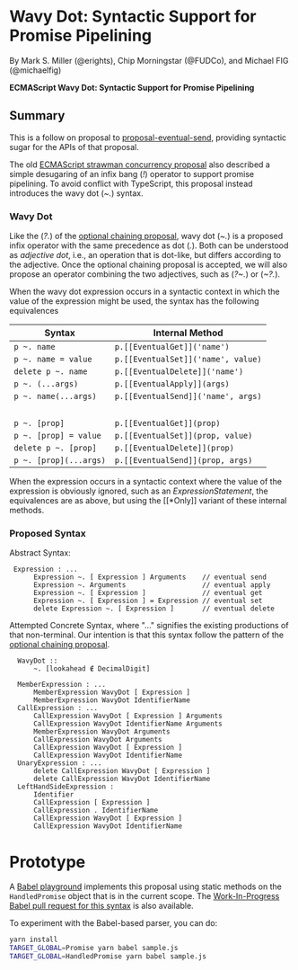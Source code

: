 # Wavy Dot: Syntactic Support for Promise Pipelining
By Mark S. Miller (@erights), Chip Morningstar (@FUDCo), and Michael FIG (@michaelfig)

**ECMAScript Wavy Dot: Syntactic Support for Promise Pipelining**
## Summary

This is a follow on proposal to [proposal-eventual-send](https://github.com/Agoric/proposal-eventual-send), providing syntactic sugar for the APIs of that proposal.

The old [ECMAScript strawman concurrency
proposal](https://web.archive.org/web/20161026162206/http://wiki.ecmascript.org/doku.php?id=strawman:concurrency)
also described a simple desugaring of an infix bang (*!*) operator to
support promise pipelining. To avoid conflict with TypeScript, this proposal
instead introduces the wavy dot (*~.*) syntax.


### Wavy Dot

Like the (*?.*) of the [optional chaining proposal](https://tc39.es/proposal-optional-chaining/), wavy dot (*~.*) is a proposed infix operator with the same precedence as dot (*.*). Both can be understood as *adjective dot*, i.e., an operation that is dot-like, but differs according to the adjective. Once the optional chaining proposal is accepted, we will also propose an operator combining the two adjectives, such as (*?~.*) or (*~?.*).

When the wavy dot expression occurs in a syntactic context in which the value of the expression might be used, the syntax has the following equivalences

| Syntax | Internal Method |
| --- | --- |
| `p ~. name` | `p.[[EventualGet]]('name')` |
| `p ~. name = value` | `p.[[EventualSet]]('name', value)` |
| `delete p ~. name` | `p.[[EventualDelete]]('name')` |
| `p ~. (...args)` | `p.[[EventualApply]](args)` |
| `p ~. name(...args)` | `p.[[EventualSend]]('name', args)`|
| &nbsp; | &nbsp; |
| `p ~. [prop]` | `p.[[EventualGet]](prop)` |
| `p ~. [prop] = value` | `p.[[EventualSet]](prop, value)` |
| `delete p ~. [prop]` | `p.[[EventualDelete]](prop)` |
| `p ~. [prop](...args)` | `p.[[EventualSend]](prop, args)`|

When the expression occurs in a syntactic context where the value of the expression is obviously ignored, such as an *ExpressionStatement*, the equivalences are as above, but using the [[\*Only]] variant of these internal methods.

### Proposed Syntax

Abstract Syntax:

```
 Expression : ...
      Expression ~. [ Expression ] Arguments    // eventual send
      Expression ~. Arguments                   // eventual apply
      Expression ~. [ Expression ]              // eventual get
      Expression ~. [ Expression ] = Expression // eventual set
      delete Expression ~. [ Expression ]       // eventual delete
```

Attempted Concrete Syntax, where "..." signifies the existing productions of that non-terminal. Our intention is that this syntax follow the pattern of the [optional chaining proposal](https://tc39.es/proposal-optional-chaining/).

```
  WavyDot ::
      ~. [lookahead ∉ DecimalDigit]

  MemberExpression : ...
      MemberExpression WavyDot [ Expression ]
      MemberExpression WavyDot IdentifierName
  CallExpression : ...
      CallExpression WavyDot [ Expression ] Arguments
      CallExpression WavyDot IdentifierName Arguments
      MemberExpression WavyDot Arguments
      CallExpression WavyDot Arguments
      CallExpression WavyDot [ Expression ]
      CallExpression WavyDot IdentifierName
  UnaryExpression : ...
      delete CallExpression WavyDot [ Expression ]
      delete CallExpression WavyDot IdentifierName
  LeftHandSideExpression :
      Identifier
      CallExpression [ Expression ]
      CallExpression . IdentifierName
      CallExpression WavyDot [ Expression ]
      CallExpression WavyDot IdentifierName
```

# Prototype

A [Babel playground](https://babeljs.io/repl/build/11698/#?babili=false&browsers=&build=&builtIns=false&spec=false&loose=false&code_lz=B4PwdADgFAngNAAgF6II4EoBQowG0CWAurIkljicueFFgGYDcmmd24EbeRnECAvAgBunAoX5DMAEwCmAG2kAXaQhwcZ8pSvCjmOTAgQcA9EYQA5APYIAhgFcFFgLbWF-AMYIAztMfuLsiwA7BHxA7wAnVyCwXQN9BCMAKgQ6CytE03ZME3MrOwdnVw9vXzd_IJCw6Uj8aMwgA&debug=false&forceAllTransforms=false&shippedProposals=false&circleciRepo=&evaluate=false&fileSize=false&timeTravel=false&sourceType=module&lineWrap=true&presets=es2015%2Creact%2Cstage-2&prettier=false&targets=&version=7.6.2%2Bpr.10115&externalPlugins=babel-plugin-syntax-eventual-send%407.6.2) implements this proposal using static methods on the `HandledPromise` object that is in the current scope.  The [Work-In-Progress Babel pull request for this syntax](https://github.com/babel/babel/pull/10115) is also available.

To experiment with the Babel-based parser, you can do:

```sh
yarn install
TARGET_GLOBAL=Promise yarn babel sample.js
TARGET_GLOBAL=HandledPromise yarn babel sample.js
```
